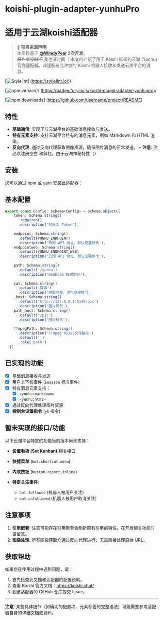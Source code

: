 # koishi-plugin-adapter-yunhuPro
# 适用于云湖koishi适配器
> **📢 项目来源声明**  
> 本项目基于 **[@WindyPear](https://github.com/WindyPear-Team/koishi-plugin-adapter-yunhu) 2次开发**。    
> ~~原作者没时间~~,我也没时间（
本文档介绍了用于 Koishi 框架的云湖 (Yunhu) 官方适配器。此适配器允许您的 Koishi 机器人接收和发送云湖平台的消息。

[![Stylelint](https://img.shields.io/badge/stylelint-enabled-brightgreen.svg)]
(https://stylelint.io/)/

[![npm version](https://img.shields.io/npm/v/koishi-plugin-adapter-yunhupro)]/
(https://badge.fury.io/js/koishi-plugin-adapter-yunhupro)/

[![npm downloads](https://img.shields.io/npm/koishi-plugin-adapter-yunhupro)]
(https://github.com/username/project/README)

## 特性

-   **基础通信**: 实现了与云湖平台的基础消息接收与发送。
-   **特有元素支持**: 支持云湖平台特有的消息元素，例如 Markdown 和 HTML 渲染。
-   **反向代理**: 通过反向代理获取图像资源，确保图片消息的正常发送。
–   **注意**: 你必须注册空白 和斜杠，由于云湖神秘特性（）
## 安装

您可以通过 npm 或 yarn 安装此适配器：



## 基本配置
```typescript
export const Config: Schema<Config> = Schema.object({
    token: Schema.string()
      .required()
      .description('机器人 Token'),
    
    endpoint: Schema.string()
      .default(YUNHU_ENDPOINT)
      .description('云湖 API 地址，默认无需修改'),
    endpointweb: Schema.string()
      .default(YUNHU_ENDPOINT_WEB)
      .description('云湖 API 地址，默认无需修改'),
    
    path: Schema.string()
      .default('/yunhu')
      .description('Webhook 接收路径'),
    
    cat: Schema.string()
      .default('猫娘')
      .description('她很可爱，你可以摸摸'),
    _host: Schema.string()
      .default('http://127.0.0.1:5140/pic')
      .description('图片反代'),
    path_host: Schema.string()
      .default('/pic')
      .description('图片反代'),
     
    ffmpegPath: Schema.string()
      .description('FFmpeg 可执行文件路径')
      .default('')
      .role('path')
  })
```

## 已实现的功能

-   [x] 基础消息接收与发送
-   [x] 用户上下线事件 (`session` 标准事件)
-   [x] 特有消息元素支持：
    -   [x] `<yunhu:markdown>`
    -   [x] `<yunhu:html>`
-   [x] 通过反向代理处理图片资源
-   [x] **控制台设置指令** (`yh` 指令)

## 暂未实现的接口/功能

以下云湖平台特定的功能当前版本尚未支持：

-   **设置看板 (Set Kanban)** 相关接口

-   **快捷菜单** (`bot.shortcut.menu`)
-   **内联按钮** (`button.report.inline`)
-   **特定关注事件**:
    -   `bot.followed` (机器人被用户关注)
    -   `bot.unfollowed` (机器人被用户取消关注)

## 注意事项

1.  **引用嵌套**: 注意可能存在引用嵌套会刷新原有引用的特性，在开发相关功能时请留意。
2.  **图像处理**: 所有图像获取均通过反向代理进行，无需直接处理原始 URL。

## 获取帮助

如果您在使用过程中遇到问题，请：
1.  首先检查此文档和适配器的配置说明。
2.  查看 Koishi 官方文档：https://koishi.chat/
3.  到该适配器的 GitHub 仓库提交 Issue。

---

**注意**: 某些具体细节（如确切的配置项、元素标签的完整语法）可能需要参考适配器自身的详细文档或源码。


